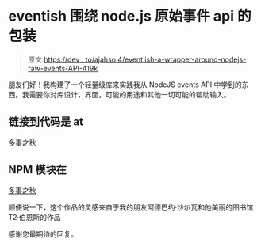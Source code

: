 # eventish 围绕 node.js 原始事件 api 的包装

> 原文:[https://dev . to/ajahso 4/event ish-a-wrapper-around-nodejs-raw-events-API-419k](https://dev.to/ajahso4/eventish-a-wrapper-around-nodejs-raw-events-api-419k)

朋友们好！我构建了一个轻量级库来实践我从 NodeJS events API 中学到的东西。我需要你对库设计，界面，可能的用途和其他一切可能的帮助输入。

## [](#link-to-the-code-is-at)链接到代码是 at

[多事之秋](https://github.com/ChukwuEmekaAjah/eventish)

## [](#npm-module-is-at)NPM 模块在

[多事之秋](https://www.npmjs.com/package/eventish)

顺便说一下，这个作品的灵感来自于我的朋友阿德巴约·沙尔瓦和他美丽的图书馆 T2·伯恩斯的作品

感谢您最期待的回复。